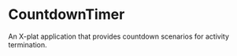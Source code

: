 # CountdownTimer
An X-plat application that provides countdown scenarios for activity termination. 
